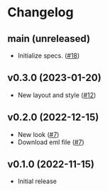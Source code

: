 # Changelog

## main (unreleased)

* Initialize specs. ([#18](https://github.com/petalmd/gravity_mailbox/pull/18))

## v0.3.0 (2023-01-20)

* New layout and style ([#12](https://github.com/petalmd/gravity_mailbox/pull/12))

## v0.2.0 (2022-12-15)

* New look ([#7](https://github.com/petalmd/gravity_mailbox/pull/7))
* Download eml file ([#7](https://github.com/petalmd/gravity_mailbox/pull/7))

## v0.1.0 (2022-11-15)

* Initial release
